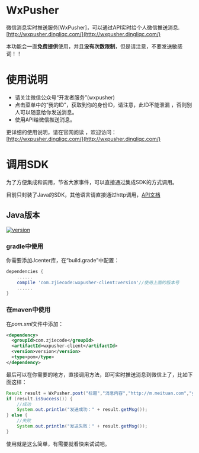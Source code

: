 # WxPusher
微信消息实时推送服务[WxPusher]，可以通过API实时给个人微信推送消息.[http://wxpusher.dingliqc.com/](http://wxpusher.dingliqc.com/)

本功能会一直**免费提供**使用，并且**没有次数限制**，但是请注意，不要发送敏感词！！
# 使用说明
- 请关注微信公众号“开发者服务”(wxpusher)
- 点击菜单中的“我的ID”，获取到你的身份ID，请注意，此ID不能泄漏 ，否则别人可以随意给你发送消息。
- 使用API给微信推送消息。

更详细的使用说明，请在官网阅读 ，欢迎访问：[http://wxpusher.dingliqc.com/](http://wxpusher.dingliqc.com/)

# 调用SDK
为了方便集成和调用，节省大家事件，可以直接通过集成SDK的方式调用。

目前只封装了Java的SDK，其他语言请直接通过http调用，[API文档](http://wxpusher.dingliqc.com/#part-3)
## Java版本
[ ![version](https://img.shields.io/static/v1.svg?label=version&message=1.0.4&color=brightgreen) ](https://bintray.com/zjiecode/maven/wxpusher-client/1.0.0/link)

### gradle中使用

你需要添加Jcenter库，在“build.grade”中配置：
```groovy
dependencies {
    ......
    compile 'com.zjiecode:wxpusher-client:version'//使用上面的版本号
    ......
}
```

###  在maven中使用
在*pom.xml*文件中添加：
```xml
<dependency>
  <groupId>com.zjiecode</groupId>
  <artifactId>wxpusher-client</artifactId>
  <version>version</version>
  <type>pom</type>
</dependency>
```
最后可以在你需要的地方，直接调用方法，即可实时推送消息到微信上了，比如下面这样：
```java
Result result = WxPusher.post("标题","消息内容","http://m.meituan.com","your uid");
if (result.isSuccess()) {
    //成功
    System.out.println("发送成功：" + result.getMsg());
} else {
    //失败
    System.out.println("发送失败：" + result.getMsg());
}

```

使用就是这么简单，有需要就看快来试试吧。
